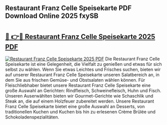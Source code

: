 ## Restaurant Franz Celle Speisekarte PDF Download Online 2025 fxySB

# <h2><a href="http://gcc7xwu.nevu.top/?p=Restaurant+Franz+Celle+Speisekarte">🔗 👉🔴 Restaurant Franz Celle Speisekarte 2025 PDF</a></h2>

[![Restaurant Franz Celle Speisekarte 2025 PDF](https://i.imgur.com/dBaPXMq.png)](http://gcc7xwu.nevu.top/?p=Restaurant+Franz+Celle+Speisekarte)
Die Restaurant Franz Celle Speisekarte ist eine Gelegenheit, die Vielfalt zu genießen und etwas für sich selbst zu wählen. Wenn Sie etwas Leichtes und Frisches suchen, bieten wir auf unserer Restaurant Franz Celle Speisekarte unseren Salatbereich an, in dem Sie aus frischen Gemüse- und Obstsalaten wählen können. Für Fleischliebhaber bietet unsere Restaurant Franz Celle Speisekarte eine große Auswahl an Gerichten: Rindfleisch, Schweinefleisch, Huhn und Fisch. Unseren Auserwählten bieten wir Gourmet-Gerichte wie Schaschlik und Steak an, die auf einem Holzfeuer zubereitet werden. Unsere Restaurant Franz Celle Speisekarte bietet eine große Auswahl an Desserts, von traditionellen Kuchen und Kuchen bis hin zu erlesenen Crème Brûlée und Schokoladenspezialitäten.
